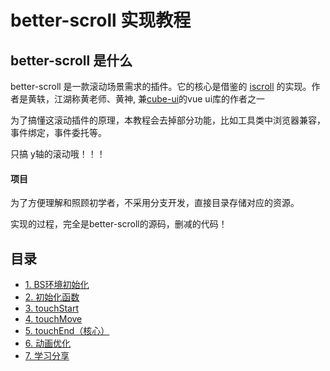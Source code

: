 # better-scroll 实现教程

## better-scroll 是什么

better-scroll 是一款滚动场景需求的插件。它的核心是借鉴的 [iscroll](https://github.com/cubiq/iscroll) 的实现。作者是黄轶，江湖称黄老师、黄神, 兼[cube-ui](https://github.com/didi/cube-ui)的vue ui库的作者之一

为了搞懂这滚动插件的原理，本教程会去掉部分功能，比如工具类中浏览器兼容，事件绑定，事件委托等。

只搞 y轴的滚动哦！！！


#### 项目
为了方便理解和照顾初学者，不采用分支开发，直接目录存储对应的资源。

实现的过程，完全是better-scroll的源码，删减的代码！

## 目录
* [1. BS环境初始化](https://github.com/ljcGitHub/better-scroll/blob/master/demo01)
* [2. 初始化函数](https://github.com/ljcGitHub/better-scroll/blob/master/demo02)
* [3. touchStart](https://github.com/ljcGitHub/better-scroll/blob/master/demo03)
* [4. touchMove](https://github.com/ljcGitHub/better-scroll/blob/master/demo04)
* [5. touchEnd（核心）](https://github.com/ljcGitHub/better-scroll/blob/master/demo05)
* [6. 动画优化](https://github.com/ljcGitHub/better-scroll/blob/master/demo06)
* [7. 学习分享](https://github.com/ljcGitHub/better-scroll/blob/master/demo07)
 


